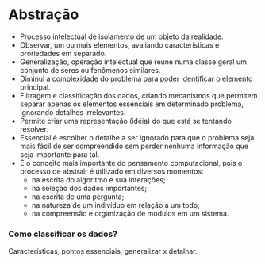 # Abstração

- Processo intelectual de isolamento de um objeto da realidade.
- Observar, um ou mais elementos, avaliando características e proriedades em separado.
- Generalização, operação intelectual que reune numa classe geral um conjunto de seres ou fenômenos similares.
- Diminui a complexidade do problema para poder identificar o elemento principal.
- Filtragem e classificação dos dados, criando mecanismos que permitem separar apenas os elementos essenciais em determinado problema, ignorando detalhes irrelevantes.
- Permite criar uma representação (idéia) do que está se tentando resolver.
- Essencial é escolher o detalhe a ser ignorado para que o problema seja mais fácil de ser compreendido sem perder nenhuma informação que seja importante para tal.
- É o conceito mais importante do pensamento computacional, pois o processo de abstrair é utilizado em diversos momentos:
   - na escrita do algoritmo e sua interações;
   - na seleção dos dados importantes;
   - na escrita de uma pergunta;
   - na natureza de um indivíduo em relação a um todo;
   - na compreensão e organização de módulos em um sistema.

### Como classificar os dados?

Características, pontos essenciais, generalizar x detalhar.
